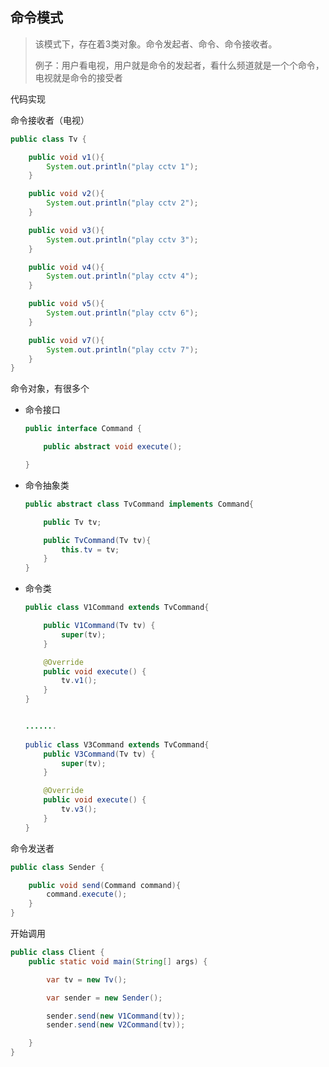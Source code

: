 ## 命令模式

> 该模式下，存在着3类对象。命令发起者、命令、命令接收者。
>
> 例子：用户看电视，用户就是命令的发起者，看什么频道就是一个个命令，电视就是命令的接受者



代码实现

命令接收者（电视）

```java
public class Tv {

    public void v1(){
        System.out.println("play cctv 1");
    }

    public void v2(){
        System.out.println("play cctv 2");
    }

    public void v3(){
        System.out.println("play cctv 3");
    }

    public void v4(){
        System.out.println("play cctv 4");
    }

    public void v5(){
        System.out.println("play cctv 6");
    }

    public void v7(){
        System.out.println("play cctv 7");
    }
}

```



命令对象，有很多个

- 命令接口

  ```java
  public interface Command {
  
      public abstract void execute();
  
  }
  ```

  

- 命令抽象类

  ```java
  public abstract class TvCommand implements Command{
  
      public Tv tv;
  
      public TvCommand(Tv tv){
          this.tv = tv;
      }
  }
  ```

  

- 命令类

  ```java
  public class V1Command extends TvCommand{
  
      public V1Command(Tv tv) {
          super(tv);
      }
  
      @Override
      public void execute() {
          tv.v1();
      }
  }
  
  
  .......
    
  public class V3Command extends TvCommand{
      public V3Command(Tv tv) {
          super(tv);
      }
  
      @Override
      public void execute() {
          tv.v3();
      }
  }
  ```



命令发送者

```java
public class Sender {

    public void send(Command command){
        command.execute();
    }
}
```





开始调用

```java
public class Client {
    public static void main(String[] args) {

        var tv = new Tv();

        var sender = new Sender();

        sender.send(new V1Command(tv));
        sender.send(new V2Command(tv));

    }
}
```

